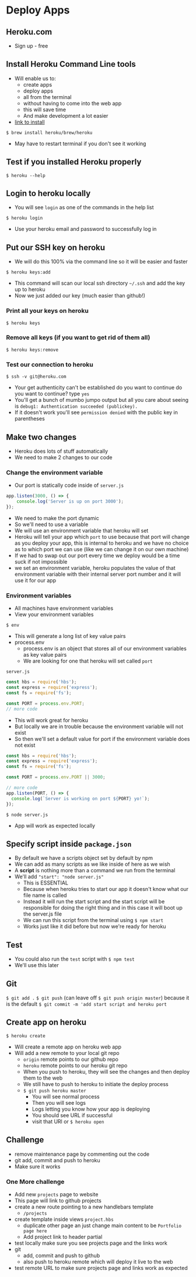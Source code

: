 # Deploy Apps
## Heroku.com
* Sign up - free

## Install Heroku Command Line tools
* Will enable us to:
    - create apps
    - deploy apps
    - all from the terminal
    - without having to come into the web app
    - this will save time
    - And make development a lot easier
* [link to install](https://devcenter.heroku.com/articles/heroku-cli#macos)

`$ brew install heroku/brew/heroku`

* May have to restart terminal if you don't see it working

## Test if you installed Heroku properly
`$ heroku --help`

## Login to heroku locally
* You will see `login` as one of the commands in the help list

`$ heroku login`

* Use your heroku email and password to successfully log in

## Put our SSH key on heroku
* We will do this 100% via the command line so it will be easier and faster

`$ heroku keys:add`

* This command will scan our local ssh directory `~/.ssh` and add the key up to heroku
* Now we just added our key (much easier than github!)

### Print all your keys on heroku
`$ heroku keys`

### Remove all keys (if you want to get rid of them all)
`$ heroku keys:remove`

### Test our connection to heroku
`$ ssh -v git@heroku.com`

* Your get authenticity can't be established do you want to continue do you want to continue? type `yes`
* You'll get a bunch of mumbo jumpo output but all you care about seeing is `debug1: Authentication succeeded (publickey).`
* If it doesn't work you'll see `permission denied` with the public key in parentheses

## Make two changes
* Heroku does lots of stuff automatically
* We need to make 2 changes to our code

### Change the environment variable
* Our port is statically code inside of `server.js`

```js
app.listen(3000, () => {
    console.log('Server is up on port 3000');
});
```

* We need to make the port dynamic
* So we'll need to use a variable
* We will use an environment variable that heroku will set
* Heroku will tell your app which `port` to use because that port will change as you deploy your app, this is internal to heroku and we have no choice as to which port we can use (like we can change it on our own machine)
* If we had to swap out our port every time we deploy would be a time suck if not impossible
* we set an environment variable, heroku populates the value of that environment variable with their internal server port number and it will use it for our app

### Environment variables
* All machines have environment variables
* View your environment variables

`$ env`

* This will generate a long list of key value pairs
* process.env
    - process.env is an object that stores all of our environment variables as key value pairs
    - We are looking for one that heroku will set called `port`

`server.js`

```js
const hbs = require('hbs');
const express = require('express');
const fs = require('fs');

const PORT = process.env.PORT;
// more code
```

* This will work great for heroku
* But locally we are in trouble because the environment variable will not exist
* So then we'll set a default value for port if the environment variable does not exist

```js
const hbs = require('hbs');
const express = require('express');
const fs = require('fs');

const PORT = process.env.PORT || 3000;

// more code
app.listen(PORT, () => {
  console.log(`Server is working on port ${PORT} yo!`);
});
```

`$ node server.js`

* App will work as expected locally

## Specify script inside `package.json`
* By default we have a scripts object set by default by npm
* We can add as many scripts as we like inside of here as we wish
* A **script** is nothing more than a command we run from the terminal
* We'll add `"start": "node server.js"`
    - This is ESSENTIAL
    - Because when heroku tries to start our app it doesn't know what our file name is called
    - Instead it will run the start script and the start script will be responsible for doing the right thing and in this case it will boot up the server.js file
    - We can run this script from the terminal using `$ npm start`
    - Works just like it did before but now we're ready for heroku

## Test
* You could also run the `test` script with `$ npm test`
* We'll use this later

## Git
`$ git add .`
`$ git push` (can leave off `$ git push origin master`) because it is the default
`$ git commit -m 'add start script and heroku port`

## Create app on heroku
`$ heroku create`

* Will create a remote app on heroku web app
* Will add a new remote to your local git repo
    - `origin` remote points to our github repo
    - `heroku` remote points to our heroku git repo
    - When you push to heroku, they will see the changes and then deploy them to the web
    - We still have to push to heroku to initiate the deploy process
    - `$ git push heroku master`
        + You will see normal process
        + Then you will see logs
        + Logs letting you know how your app is deploying
        + You should see URL if successful
        + visit that URl or `$ heroku open`

## Challenge
* remove maintenance page by commenting out the code
* git add, commit and push to heroku
* Make sure it works

### One More challenge
* Add new `projects` page to website
* This page will link to github projects
* create a new route pointing to a new handlebars template
    - `/projects`
* create template inside views `project.hbs`
    - duplicate other page an just change main content to be `Portfolio page here`
    - Add project link to header partial
* test locally make sure you see projects page and the links work
* git
    - add, commit and push to github
    - also push to heroku remote which will deploy it live to the web
* test remote URL to make sure projects page and links work as expected
